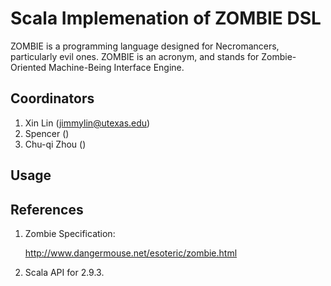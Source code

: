 # Scala Implemenation of ZOMBIE DSL 
ZOMBIE is a programming language designed for Necromancers, particularly evil ones. ZOMBIE is an acronym, and stands for Zombie-Oriented Machine-Being Interface Engine.

## Coordinators
1. Xin Lin (jimmylin@utexas.edu)
2. Spencer ()
3. Chu-qi Zhou ()

## Usage



## References 
1. Zombie Specification: 

    http://www.dangermouse.net/esoteric/zombie.html

2. Scala API for 2.9.3.
